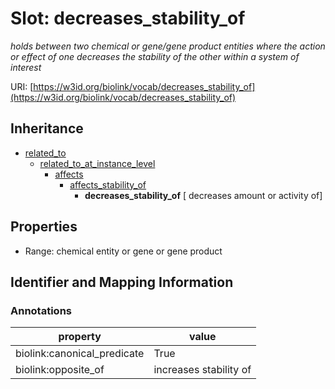 # Slot: decreases_stability_of
_holds between two chemical or gene/gene product entities  where the action or effect of one decreases the stability of the other within a system of interest_


URI: [https://w3id.org/biolink/vocab/decreases_stability_of](https://w3id.org/biolink/vocab/decreases_stability_of)




## Inheritance

* [related_to](related_to.md)
    * [related_to_at_instance_level](related_to_at_instance_level.md)
        * [affects](affects.md)
            * [affects_stability_of](affects_stability_of.md)
                * **decreases_stability_of** [ decreases amount or activity of]



## Properties

 * Range: chemical entity or gene or gene product



## Identifier and Mapping Information





### Annotations

| property | value |
| --- | --- |
| biolink:canonical_predicate | True |
| biolink:opposite_of | increases stability of |


